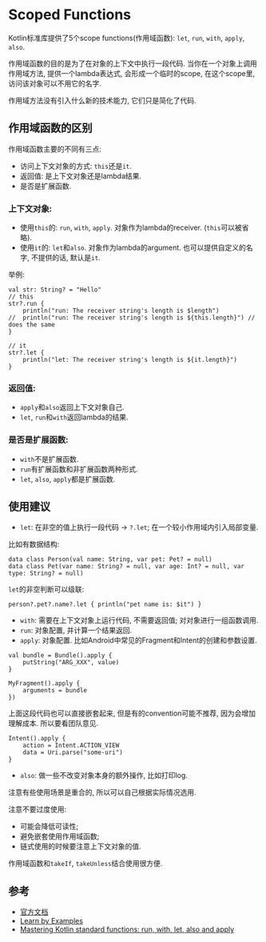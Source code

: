 # Scoped Functions
Kotlin标准库提供了5个scope functions(作用域函数): `let`, `run`, `with`, `apply`, `also`.

作用域函数的目的是为了在对象的上下文中执行一段代码.
当你在一个对象上调用作用域方法, 提供一个lambda表达式, 会形成一个临时的scope, 在这个scope里, 访问该对象可以不用它的名字.

作用域方法没有引入什么新的技术能力, 它们只是简化了代码.

## 作用域函数的区别
作用域函数主要的不同有三点:
* 访问上下文对象的方式: `this`还是`it`.
* 返回值: 是上下文对象还是lambda结果.
* 是否是扩展函数.

### 上下文对象:
* 使用`this`的: `run`, `with`, `apply`. 对象作为lambda的receiver.
(`this`可以被省略).
* 使用`it`的: `let`和`also`. 对象作为lambda的argument. 也可以提供自定义的名字, 不提供的话, 默认是`it`.

举例:
```
val str: String? = "Hello"
// this
str?.run {
    println("run: The receiver string's length is $length")
//  println("run: The receiver string's length is ${this.length}") // does the same
}

// it
str?.let {
    println("let: The receiver string's length is ${it.length}")
}
```

### 返回值:
* `apply`和`also`返回上下文对象自己.
* `let`, `run`和`with`返回lambda的结果.

### 是否是扩展函数:
* `with`不是扩展函数.
* `run`有扩展函数和非扩展函数两种形式.
* `let`, `also`, `apply`都是扩展函数.

## 使用建议
* `let`: 在非空的值上执行一段代码 -> `?.let`; 在一个较小作用域内引入局部变量.


比如有数据结构:
```
data class Person(val name: String, var pet: Pet? = null)
data class Pet(var name: String? = null, var age: Int? = null, var type: String? = null)
```
`let`的非空判断可以级联:
```
person?.pet?.name?.let { println("pet name is: $it") }
```
* `with`: 需要在上下文对象上运行代码, 不需要返回值; 对对象进行一组函数调用.
* `run`: 对象配置, 并计算一个结果返回.
* `apply`: 对象配置. 比如Android中常见的Fragment和Intent的创建和参数设置.
```
val bundle = Bundle().apply {
    putString("ARG_XXX", value)
}

MyFragment().apply {
    arguments = bundle
})
```
上面这段代码也可以直接嵌套起来, 但是有的convention可能不推荐, 因为会增加理解成本. 所以要看团队意见. 

```
Intent().apply {
    action = Intent.ACTION_VIEW
    data = Uri.parse("some-uri")
}
```

* `also`: 做一些不改变对象本身的额外操作, 比如打印log.

注意有些使用场景是重合的, 所以可以自己根据实际情况选用.

注意不要过度使用: 
* 可能会降低可读性; 
* 避免嵌套使用作用域函数; 
* 链式使用的时候要注意上下文对象的值.

作用域函数和`takeIf`, `takeUnless`结合使用很方便.

## 参考
* [官方文档](https://kotlinlang.org/docs/reference/scope-functions.html)
* [Learn by Examples](https://play.kotlinlang.org/byExample/06_scope_functions/01_let)
* [Mastering Kotlin standard functions: run, with, let, also and apply](https://medium.com/@elye.project/mastering-kotlin-standard-functions-run-with-let-also-and-apply-9cd334b0ef84)